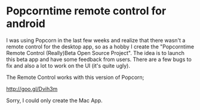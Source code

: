 Popcorntime remote control for android
======================================

I was using Popcorn in the last few weeks and realize that there wasn't a remote control for the desktop app, so as a hobby I create the "Popcorntime Remote Control (Really)Beta Open Source Project". The idea is to launch this beta app and have some feedback from users. There are a few bugs to fix and also a lot to work on the UI (it's quite ugly).


The Remote Control works with this version of Popcorn; 

http://goo.gl/Dvih3m

Sorry, I could only create the Mac App.
 
